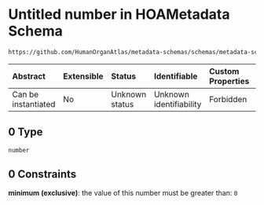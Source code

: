 # Untitled number in HOAMetadata Schema

```txt
https://github.com/HumanOrganAtlas/metadata-schemas/schemas/metadata-schemas.json#/$defs/ScanMetadata/properties/scan_time/anyOf/0
```



| Abstract            | Extensible | Status         | Identifiable            | Custom Properties | Additional Properties | Access Restrictions | Defined In                                                                   |
| :------------------ | :--------- | :------------- | :---------------------- | :---------------- | :-------------------- | :------------------ | :--------------------------------------------------------------------------- |
| Can be instantiated | No         | Unknown status | Unknown identifiability | Forbidden         | Allowed               | none                | [metadata-schema.json\*](../out/metadata-schema.json "open original schema") |

## 0 Type

`number`

## 0 Constraints

**minimum (exclusive)**: the value of this number must be greater than: `0`
